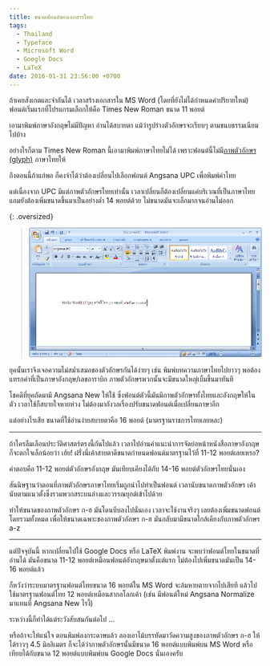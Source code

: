 ```yaml
---
title: ขนาดฟอนต์ของเอกสารไทย
tags:
  - Thailand
  - Typeface
  - Microsoft Word
  - Google Docs
  - LaTeX
date: 2016-01-31 23:56:00 +0700
---
```


ถ้าเคยสังเกตและจำกันได้ เวลาสร้างเอกสารใน MS Word (โดยที่ยังไม่ได้กำหนดค่าปริยายใหม่) ฟอนต์เริ่มแรกที่โปรแกรมเลือกให้คือ Times New Roman ขนาด 11 พอยต์

เอามาพิมพ์ภาษาอังกฤษไม่มีปัญหา อ่านได้สบายตา แม้ว่ารูปร่างตัวอักษรจะเรียบๆ ตามขนบธรรมเนียมไปบ้าง

อย่างไรก็ตาม Times New Roman นี้เอามาพิมพ์ภาษาไทยไม่ได้ เพราะฟอนต์นี้ไม่มี[ภาพตัวอักษร (glyph)][glyph] ภาษาไทยให้

ถึงตอนนี้ถ้าแก่พอ ก็คงจำได้ว่าต้องเปลี่ยนไปเลือกฟอนต์ Angsana UPC เพื่อพิมพ์คำไทย

แต่เนื่องจาก UPC มีแต่ภาพตัวอักษรไทยเท่านั้น เวลาเปลี่ยนก็ต้องเปลี่ยนแค่บริเวณที่เป็นภาษาไทย แถมยังต้องเพิ่มขนาดขึ้นมาเป็นอย่างต่ำ 14 พอยต์ด้วย ไม่ขนาดมันจะเล็กมากจนอ่านไม่ออก

{: .oversized}
> ![ตัวอย่างขนาดฟอนต์ไทย](/images/program/misc/thai-font-specimen.png)

ยุคนั้นเราจึงเจอความไม่สม่ำเสมอของตัวอักษรกันได้ง่ายๆ เช่น พิมพ์บทความภาษาไทยไปยาวๆ พอต้องแทรกคำที่เป็นภาษาอังกฤษ/เลขอาราบิก ภาพตัวอักษรพวกนั้นจะมีขนาดใหญ่เบิ้มขึ้นมาทันที

โชคดีที่ยุคถัดมามี Angsana New ให้ใช้ ซึ่งฟอนต์ตัวนี้มันมีภาพตัวอักษรทั้งไทยและอังกฤษให้ในตัว เวลาใช้ก็สบายใจหายห่วง ไม่ต้องมากังวลเรื่องปรับขนาดฟอนต์เมื่อเปลี่ยนภาษาอีก

แต่อย่างไรเสีย ขนาดที่ใช้อ่านง่ายสบายตาคือ 16 พอยต์ (มาตรฐานราชการไทยเลยหละ)

---

ถ้าใครลืมเลือนประวัติศาสตร์ตรงนี้กันไปแล้ว เวลาไปอ่านคำแนะนำการจัดย่อหน้าหนังสือภาษาอังกฤษ ก็จะตกใจเล็กน้อยว่า เฮ้ย! ฝรั่งนี่เค้าสายตาดีขนาดกำหนดฟอนต์มาตรฐานไว้ที่ 11-12 พอยต์เลยเหรอ?

คำตอบคือ 11-12 พอยต์ตัวอักษรอังกฤษ มันเทียบเคียงได้กับ 14-16 พอยต์ตัวอักษรไทยนั่นเอง

สันนิษฐานว่าตอนที่ภาพตัวอักษรภาษาไทยเริ่มถูกนำไปทำเป็นฟอนต์ เวลานับขนาดภาพตัวอักษร เค้านับตามแนวตั้งซึ่งรวมพวกสระบนล่างและวรรณยุกต์เข้าไปด้วย

ทำให้ขนาดของภาพตัวอักษร ก-ฮ มันโดนบีบลงไปนั่นเอง เวลาจะใช้งานจริงๆ เลยต้องเพิ่มขนาดฟอนต์โดยรวมทั้งหมด เพื่อให้ขนาดเฉพาะของภาพตัวอักษร ก-ฮ มันกลับมามีขนาดใกล้เคียงกับภาพตัวอักษร a-z

---

แต่ปัจจุบันนี้ หากเปลี่ยนไปใช้ Google Docs หรือ LaTeX พิมพ์งาน จะพบว่าฟอนต์ไทยในขนาดที่อ่านได้ มันคือขนาด 11-12 พอยต์เหมือนฟอนต์อังกฤษมาตั้งแต่แรก ไม่ต้องไปเพิ่มขนาดมันเป็น 14-16 พอยต์แล้ว

ก็หวังว่าระบบมาตรฐานฟอนต์ไทยขนาด 16 พอยต์ใน MS Word จะล้มหายตายจากไปเสียที แล้วไปใช้มาตรฐานฟอนต์ไทย 12 พอยต์เหมือนสากลโลกเค้า (เช่น มีฟอนต์ใหม่ Angsana Normalize มาแทนที่ Angsana New ไรงี้)

ระหว่างนี้ก็ทำได้แต่ระวังสับสนกันต่อไป ...

หรือถ้าจะให้แน่ใจ ตอนพิมพ์ลงกระดาษแล้ว ลองเอาไม้บรรทัดมาวัดความสูงของภาพตัวอักษร ก-ฮ ให้ได้ราวๆ 4.5 มิลลิเมตร ก็จะได้ว่าภาพตัวอักษรนั้นมีขนาด 16 พอยต์แบบพิมพ์บน MS Word หรือเทียบได้กับขนาด 12 พอยต์แบบพิมพ์บน Google Docs นั่นเองครับ


[glyph]: //en.wikipedia.org/wiki/Glyph

